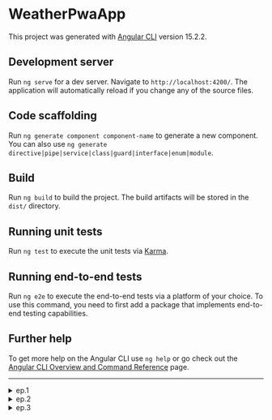 # WeatherPwaApp

This project was generated with [Angular CLI](https://github.com/angular/angular-cli) version 15.2.2.

## Development server

Run `ng serve` for a dev server. Navigate to `http://localhost:4200/`. The application will automatically reload if you change any of the source files.

## Code scaffolding

Run `ng generate component component-name` to generate a new component. You can also use `ng generate directive|pipe|service|class|guard|interface|enum|module`.

## Build

Run `ng build` to build the project. The build artifacts will be stored in the `dist/` directory.

## Running unit tests

Run `ng test` to execute the unit tests via [Karma](https://karma-runner.github.io).

## Running end-to-end tests

Run `ng e2e` to execute the end-to-end tests via a platform of your choice. To use this command, you need to first add a package that implements end-to-end testing capabilities.

## Further help

To get more help on the Angular CLI use `ng help` or go check out the [Angular CLI Overview and Command Reference](https://angular.io/cli) page.

---

<details>

<summary>ep.1</summary>

- init app w scss, w/o routing

```js
mkdir ch4
cd ch4 tab
ng new weather-pwa-app --style=scss --routing=false --directory ./

```

- add indigo-pink theme w typography & animation & Angular Material

```js
ng add @angular/material --theme=indigo-pink --typography=true
--animations=true

```

```html
// --theme=indigo-pink:
<!--
./node_modules/@angular/material/prebuilt-themes/indigo-
pink.css

<link href="https://fonts.googleapis.com/icon?family=Material+Icons" rel="stylesheet">
 -->

// --typography=true:
<!-- 
<link href="https://fonts.googleapis.com/css2?family=Roboto:wght@300;400;500&display=swap" rel="stylesheet">
</head>
<body class="mat-typography">
    <app-root></app-root>
</body>

// styles.scss
html, body { height: 100%; }
body { margin: 0; font-family: Roboto, "Helvetica Neue",
sans-serif; }
 -->

// --animations=true:
<!--
..
import { BrowserAnimationsModule } from '@angular/
platform-browser/animations';
@NgModule({
imports: [
BrowserAnimationsModule
]
})
  -->
```

- add environments

```js
ng generate environments
```

</details>

<details>

<summary>ep.2</summary>

- add interface

```js
ng g i models/weather --dry-run

```

- add HTTP client

`app.module.ts`

```js
import { HttpClientModule } from "@angular/common/http";

@NgModule({
declarations: [
AppComponent
],
imports: [
HttpClientModule
]
})
```

- add service

```js
ng g s services/weather --skip-tests --dry-run
```

- add method that accept city-name & requests API f that arg-t

```js
getWeather(city:string): Observable<IWeather>{
  const options = new HttpParams()
  .set('units','metrics')
  .set('g', city)
  .set('appId', environment.apiKey)
  return this.http.get<IWeather>(
    environment.apiUrl + 'weather', {params: options};
  )
}
```

- add display-info component w searchCity-meth

```js
ng g c views/weather --skip-tests --dry-run

search(city: string){
  this.weatherService.getWeather(city).subscribe(weather => this.weather = weather)
}
```

- import matModules smth...

```js
import { MatInputModule } from '@angular/material/input';
import { MatIconModule } from '@angular/material/icon';
import { MatFormFieldModule } from '@angular/material/form-field';
import { MatCardModule } from '@angular/material/card';

@NgModule({
  declarations: [AppComponent, WeatherComponent],
  imports: [
    BrowserModule,
    BrowserAnimationsModule,
    MatInputModule,
    MatIconModule,
    HttpClientModule,
    MatFormFieldModule,
    MatCardModule,
  ],
  providers: [],
  bootstrap: [AppComponent],
})

```

![Alt text](src/readmeAssets/weather-app-base.png)

</details>

<details>

<summary>ep.3</summary>

- enable offline mode w service worker

```js
// install service worker
ng add @angular/pwa

// add server ( test pwa)
npm install -D http-server
ng build

// package.json scripts property
"scripts": {
"server": "http-server -p 8080 -c-1 dist/weather-app"
}

// run
npm run server

```

![Alt text](src/readmeAssets/http-server.png)

</details>
